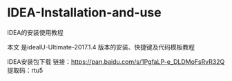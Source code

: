 # IDEA-Installation-and-use
IDEA的安装使用教程

 本文 是ideaIU-Ultimate-2017.1.4 版本的安装、快捷键及代码模板教程
 
 IDEA安装包下载
链接：https://pan.baidu.com/s/1PgfaLP-e_DLDMoFsRvR32Q 
提取码：rtu5 
